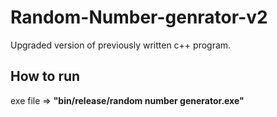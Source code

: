 # Random-Number-genrator-v2
Upgraded version of previously written c++ program.


## How to run
exe file => **"bin/release/random number generator.exe"**

